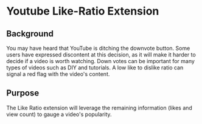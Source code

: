 # Youtube Like-Ratio Extension

## Background
You may have heard that YouTube is ditching the downvote button. Some users have expressed discontent at this decision, as it will make it harder to decide if a video is worth watching. Down votes can be important for many types of videos such as DIY and tutorials. A low like to dislike ratio can signal a red flag with the video's content. 

## Purpose 
The Like Ratio extension will leverage the remaining information (likes and view count) to gauge a video's popularity.  


